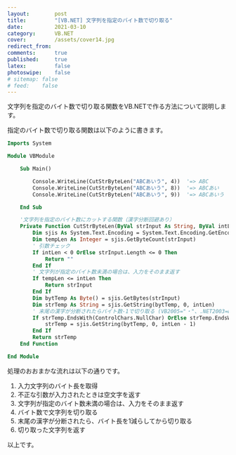 ```yaml
---
layout:        post
title:         "[VB.NET] 文字列を指定のバイト数で切り取る"
date:          2021-03-10
category:      VB.NET
cover:         /assets/cover14.jpg
redirect_from:
comments:      true
published:     true
latex:         false
photoswipe:    false
# sitemap: false
# feed:    false
---
```


文字列を指定のバイト数で切り取る関数をVB.NETで作る方法について説明します。

指定のバイト数で切り取る関数は以下のように書きます。

```vb
Imports System

Module VBModule

    Sub Main()

        Console.WriteLine(CutStrByteLen("ABCあいう", 4))  '=> ABC
        Console.WriteLine(CutStrByteLen("ABCあいう", 8))  '=> ABCあい
        Console.WriteLine(CutStrByteLen("ABCあいう", 9))  '=> ABCあいう

    End Sub

    '文字列を指定のバイト数にカットする関数（漢字分断回避あり）
    Private Function CutStrByteLen(ByVal strInput As String, ByVal intLen As Integer) As String
        Dim sjis As System.Text.Encoding = System.Text.Encoding.GetEncoding("Shift_JIS")
        Dim tempLen As Integer = sjis.GetByteCount(strInput)
        ' 引数チェック
        If intLen < 0 OrElse strInput.Length <= 0 Then 
            Return ""
        End If
        ' 文字列が指定のバイト数未満の場合は、入力をそのまま返す
        If tempLen <= intLen Then
            Return strInput
        End If
        Dim bytTemp As Byte() = sjis.GetBytes(strInput)
        Dim strTemp As String = sjis.GetString(bytTemp, 0, intLen)
        ' 末尾の漢字が分断されたらバイト数-1で切り取る (VB2005="・"、.NET2003=NullChar）
        If strTemp.EndsWith(ControlChars.NullChar) OrElse strTemp.EndsWith("・") Then
            strTemp = sjis.GetString(bytTemp, 0, intLen - 1)
        End If
        Return strTemp
    End Function

End Module
```

処理のおおまかな流れは以下の通りです。

1. 入力文字列のバイト長を取得
2. 不正な引数が入力されたときは空文字を返す
3. 文字列が指定のバイト数未満の場合は、入力をそのまま返す
4. バイト数で文字列を切り取る
5. 末尾の漢字が分断されたら、バイト長を1減らしてから切り取る
6. 切り取った文字列を返す

<!--
# MacOSでのコンパイル方法
vbnc test.vb && echo "-----" && mono test.exe
-->

以上です。
